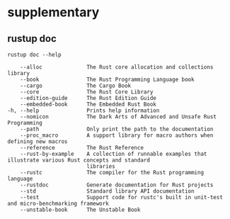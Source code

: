 # supplementary

## rustup doc

```
rustup doc --help
```


        --alloc              The Rust core allocation and collections library
        --book               The Rust Programming Language book
        --cargo              The Cargo Book
        --core               The Rust Core Library
        --edition-guide      The Rust Edition Guide
        --embedded-book      The Embedded Rust Book
    -h, --help               Prints help information
        --nomicon            The Dark Arts of Advanced and Unsafe Rust Programming
        --path               Only print the path to the documentation
        --proc_macro         A support library for macro authors when defining new macros
        --reference          The Rust Reference
        --rust-by-example    A collection of runnable examples that illustrate various Rust concepts and standard
                             libraries
        --rustc              The compiler for the Rust programming language
        --rustdoc            Generate documentation for Rust projects
        --std                Standard library API documentation
        --test               Support code for rustc's built in unit-test and micro-benchmarking framework
        --unstable-book      The Unstable Book


